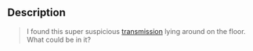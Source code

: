 ## Description

> I found this super suspicious [transmission](https://github.com/AhmedMoFawzy/Forensics-Challenges/blob/main/TJCTF%202018/Ssleepy/99870da89e552d13905dbff3fe0543ca336c4c425cb723e3f4b6c0e91a6e23e7_ssleepy.pcapng) lying around on the floor. What could be in it?
